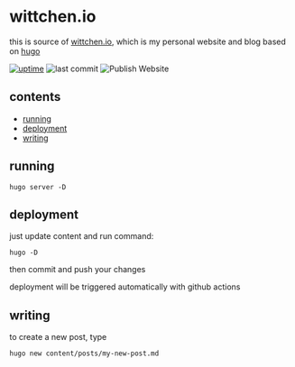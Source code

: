 wittchen.io
===========

this is source of [wittchen.io](http://wittchen.io), which is my personal website and blog based on [hugo](https://gohugo.io/)

[![uptime](https://badgen.net/uptime-robot/month/m783763238-194e22dd4ca99109b8958ff7)](https://stats.uptimerobot.com/ZwxAGU5rxy) ![last commit](https://badgen.net/github/last-commit/pwittchen/wittchen.io) ![Publish Website](https://github.com/pwittchen/wittchen.io/workflows/Publish%20Website/badge.svg)

contents
--------
- [running](#running)
- [deployment](#deployment)
- [writing](#writing)

running
-------

```
hugo server -D
```

deployment
----------

just update content and run command:

```
hugo -D
```

then commit and push your changes

deployment will be triggered automatically with github actions

writing
-------

to create a new post, type

```
hugo new content/posts/my-new-post.md
```
